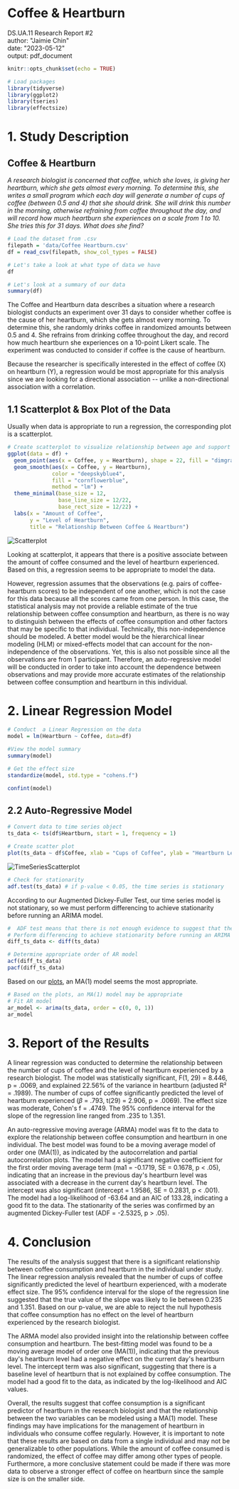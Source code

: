 # Coffee & Heartburn
DS.UA.11 Research Report #2   
author: "Jaimie Chin"   
date: "2023-05-12"   
output: pdf_document   

```r 
knitr::opts_chunk$set(echo = TRUE)
```

```r
# Load packages 
library(tidyverse)
library(ggplot2)
library(tseries)
library(effectsize)
```

# 1. Study Description 

## Coffee & Heartburn 

*A research biologist is concerned that coffee, which she loves, is giving her heartburn, which she gets almost every morning. To determine this, she writes a small program which each day will generate a number of cups of coffee (between 0.5 and 4) that she should drink. She will drink this number in the morning, otherwise refraining from coffee throughout the day, and will record how much heartburn she experiences on a scale from 1 to 10. She tries this for 31 days. What does she find?*

```r
# Load the dataset from .csv 
filepath = 'data/Coffee Heartburn.csv'
df = read_csv(filepath, show_col_types = FALSE)

# Let's take a look at what type of data we have
df
```

```r
# Let's look at a summary of our data 
summary(df)
```

The Coffee and Heartburn data describes a situation where a research biologist conducts an experiment over 31 days to consider whether coffee is the cause of her heartburn, which she gets almost every morning. To determine this, she randomly drinks coffee in randomized amounts between 0.5 and 4. She refrains from drinking coffee throughout the day, and record how much heartburn she experiences on a 10-point Likert scale. The experiment was conducted to consider if coffee is the cause of heartburn.

Because the researcher is specifically interested in the effect of coffee (X) on heartburn (Y), a regression would be most appropriate for this analysis since we are looking for a directional association -- unlike a non-directional association with a correlation. 

## 1.1 Scatterplot & Box Plot of the Data

Usually when data is appropriate to run a regression, the corresponding plot is a scatterplot.

```r
# Create scatterplot to visualize relationship between age and support for the death penalty
ggplot(data = df) + 
  geom_point(aes(x = Coffee, y = Heartburn), shape = 22, fill = "dimgray") + 
  geom_smooth(aes(x = Coffee, y = Heartburn),
              color = "deepskyblue4",
              fill = "cornflowerblue",
              method = "lm") + 
  theme_minimal(base_size = 12,
                base_line_size = 12/22,
                base_rect_size = 12/22) +
  labs(x = "Amount of Coffee",
       y = "Level of Heartburn",
       title = "Relationship Between Coffee & Heartburn")
```
![Scatterplot](https://github.com/jc9536/CoffeeHeartburn/blob/main/plots/Scatterplot.jpg?raw=true)

Looking at scatterplot, it appears that there is a positive associate between the amount of coffee consumed and the level of heartburn experienced. Based on this, a regression seems to be appropriate to model the data.

However, regression assumes that the observations (e.g. pairs of coffee-heartburn scores) to be independent of one another, which is not the case for this data because all the scores came from one person. In this case, the statistical analysis may not provide a reliable estimate of the true relationship between coffee consumption and heartburn, as there is no way to distinguish between the effects of coffee consumption and other factors that may be specific to that individual. Technically, this non-independence should be modeled. A better model would be the hierarchical linear modeling (HLM) or mixed-effects model that can account for the non-independence of the observations. Yet, this is also not possible since all the observations are from 1 participant. Therefore, an auto-regressive model will be conducted in order to take into account the dependence between observations and may provide more accurate estimates of the relationship between coffee consumption and heartburn in this individual.

# 2. Linear Regression Model

```r
# Conduct  a Linear Regression on the data
model = lm(Heartburn ~ Coffee, data=df)

#View the model summary
summary(model)
```

```r
# Get the effect size 
standardize(model, std.type = "cohens.f")
```

```r
confint(model)
```

## 2.2 Auto-Regressive Model 

```r
# Convert data to time series object
ts_data <- ts(df$Heartburn, start = 1, frequency = 1)

# Create scatter plot
plot(ts_data ~ df$Coffee, xlab = "Cups of Coffee", ylab = "Heartburn Level")
```

![TimeSeriesScatterplot](https://github.com/jc9536/CoffeeHeartburn/blob/main/plots/TimeSeriesScatterplot.jpg?raw=true)

```r
# Check for stationarity
adf.test(ts_data) # if p-value < 0.05, the time series is stationary
```

According to our Augmented Dickey-Fuller Test, our time series model is not stationary, so we must perform differencing to achieve stationarity before running an ARIMA model.

```r
#  ADF test means that there is not enough evidence to suggest that the time series data is stationary
# Perform differencing to achieve stationarity before running an ARIMA model.
diff_ts_data <- diff(ts_data)

# Determine appropriate order of AR model
acf(diff_ts_data)
pacf(diff_ts_data)
```

Based on our [plots](https://towardsdatascience.com/identifying-ar-and-ma-terms-using-acf-and-pacf-plots-in-time-series-forecasting-ccb9fd073db8), an MA(1) model seems the most appropriate. 

```r
# Based on the plots, an MA(1) model may be appropriate
# Fit AR model
ar_model <- arima(ts_data, order = c(0, 0, 1))
ar_model
```

# 3. Report of the Results 

A linear regression was conducted to determine the relationship between the number of cups of coffee and the level of heartburn experienced by a research biologist. The model was statistically significant, F(1, 29) = 8.446, p = .0069, and explained 22.56% of the variance in heartburn (adjusted R² = .1989). The number of cups of coffee significantly predicted the level of heartburn experienced ($\beta$ = .793, t(29) = 2.906, p = .0069). The effect size was moderate, Cohen's f = .4749. The 95% confidence interval for the slope of the regression line ranged from .235 to 1.351.

An auto-regressive moving average (ARMA) model was fit to the data to explore the relationship between coffee consumption and heartburn in one individual. The best model was found to be a moving average model of order one (MA(1)), as indicated by the autocorrelation and partial autocorrelation plots. The model had a significant negative coefficient for the first order moving average term (ma1 = -0.1719, SE = 0.1678, p < .05), indicating that an increase in the previous day's heartburn level was associated with a decrease in the current day's heartburn level. The intercept was also significant (intercept = 1.9586, SE = 0.2831, p < .001). The model had a log-likelihood of -63.64 and an AIC of 133.28, indicating a good fit to the data. The stationarity of the series was confirmed by an augmented Dickey-Fuller test (ADF = -2.5325, p > .05).

# 4. Conclusion

The results of the analysis suggest that there is a significant relationship between coffee consumption and heartburn in the individual under study. The linear regression analysis revealed that the number of cups of coffee significantly predicted the level of heartburn experienced, with a moderate effect size. The 95% confidence interval for the slope of the regression line suggested that the true value of the slope was likely to lie between 0.235 and 1.351. Based on our p-value, we are able to reject the null hypothesis that coffee consumption has no effect on the level of heartburn experienced by the research biologist. 

The ARMA model also provided insight into the relationship between coffee consumption and heartburn. The best-fitting model was found to be a moving average model of order one (MA(1)), indicating that the previous day's heartburn level had a negative effect on the current day's heartburn level. The intercept term was also significant, suggesting that there is a baseline level of heartburn that is not explained by coffee consumption. The model had a good fit to the data, as indicated by the log-likelihood and AIC values.

Overall, the results suggest that coffee consumption is a significant predictor of heartburn in the research biologist and that the relationship between the two variables can be modeled using a MA(1) model. These findings may have implications for the management of heartburn in individuals who consume coffee regularly. However, it is important to note that these results are based on data from a single individual and may not be generalizable to other populations. While the amount of coffee consumed is randomized, the effect of coffee may differ among other types of people. Furthermore, a more conclusive statement could be made if there was more data to observe a stronger effect of coffee on heartburn since the sample size is on the smaller side. 